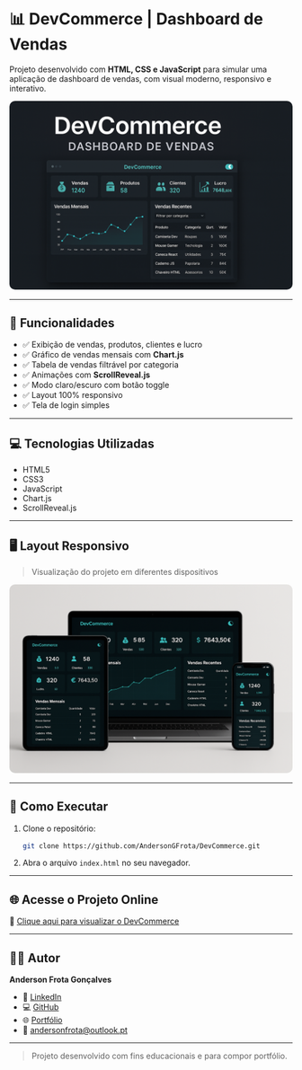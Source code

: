 # 📊 DevCommerce | Dashboard de Vendas

Projeto desenvolvido com **HTML, CSS e JavaScript** para simular uma aplicação de dashboard de vendas, com visual moderno, responsivo e interativo.

<img src="assets/devcommerce-capa.png" alt="Capa do projeto DevCommerce" style="max-width: 100%; border-radius: 10px;" />

---

## 🧠 Funcionalidades

- ✅ Exibição de vendas, produtos, clientes e lucro
- ✅ Gráfico de vendas mensais com **Chart.js**
- ✅ Tabela de vendas filtrável por categoria
- ✅ Animações com **ScrollReveal.js**
- ✅ Modo claro/escuro com botão toggle
- ✅ Layout 100% responsivo
- ✅ Tela de login simples

---

## 💻 Tecnologias Utilizadas

- HTML5
- CSS3
- JavaScript
- Chart.js
- ScrollReveal.js

---

## 🖥️ Layout Responsivo

> Visualização do projeto em diferentes dispositivos

<img src="assets/mockup 3 tecnologias.png" alt=" projeto DevCommerce" style="max-width: 100%; border-radius: 10px;" />

---

## 🚀 Como Executar

1. Clone o repositório:
   ```bash
   git clone https://github.com/AndersonGFrota/DevCommerce.git
   ```

2. Abra o arquivo `index.html` no seu navegador.

---

## 🌐 Acesse o Projeto Online

🔗 [Clique aqui para visualizar o DevCommerce](https://devcommercepainel.netlify.app)

---

## 👨‍💻 Autor

**Anderson Frota Gonçalves**

- 💼 [LinkedIn](https://www.linkedin.com/in/andersongfrota/)
- 💻 [GitHub](https://github.com/AndersonGFrota)
- 🌐 [Portfólio](https://andersongoncalves.netlify.app)
- 📧 andersonfrota@outlook.pt

---

> Projeto desenvolvido com fins educacionais e para compor portfólio.
